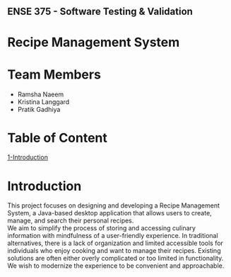 ## ENSE 375 - Software Testing & Validation

# Recipe Management System

# Team Members
- Ramsha Naeem  
- Kristina Langgard  
- Pratik Gadhiya  

# Table of Content
[1-Introduction](#Introduction)

# Introduction
This project focuses on designing and developing a Recipe Management System, a Java-based desktop application that allows users to create, manage, and search their personal recipes.  
We aim to simplify the process of storing and accessing culinary information with mindfulness of a user-friendly experience. In traditional alternatives, there is a lack of organization and limited accessible tools for individuals who enjoy cooking and want to manage their recipes. Existing solutions are often either overly complicated or too limited in functionality. We wish to modernize the experience to be convenient and approachable.
